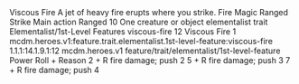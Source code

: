 <ability>
  <name>Viscous Fire</name>
  <flavor>A jet of heavy fire erupts where you strike.</flavor>
  <keywords>
    <keyword>Fire</keyword>
    <keyword>Magic</keyword>
    <keyword>Ranged</keyword>
    <keyword>Strike</keyword>
  </keywords>
  <type>Main action</type>
  <distance>Ranged 10</distance>
  <target>One creature or object</target>
  <metadata>
    <class>elementalist</class>
    <feature_type>trait</feature_type>
    <file_dpath>Elementalist/1st-Level Features</file_dpath>
    <item_id>viscous-fire</item_id>
    <item_index>12</item_index>
    <item_name>Viscous Fire</item_name>
    <level>1</level>
    <scc>mcdm.heroes.v1:feature.trait.elementalist.1st-level-feature:viscous-fire</scc>
    <scdc>1.1.1:14.1.9.1:12</scdc>
    <source>mcdm.heroes.v1</source>
    <type>feature/trait/elementalist/1st-level-feature</type>
  </metadata>
  <effects>
    <effect type="roll">
      <roll>Power Roll + Reason</roll>
      <t1>2 + R fire damage; push 2</t1>
      <t2>5 + R fire damage; push 3</t2>
      <t3>7 + R fire damage; push 4</t3>
    </effect>
  </effects>
</ability>
